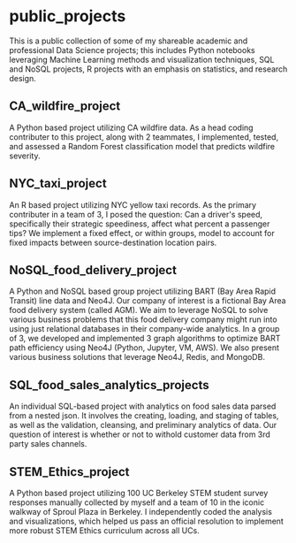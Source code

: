 # public_projects
This is a public collection of some of my shareable academic and professional Data Science projects; this includes Python notebooks leveraging Machine Learning methods and visualization techniques, SQL and NoSQL projects, R projects with an emphasis on statistics, and research design. 

## CA_wildfire_project
A Python based project utilizing CA wildfire data. As a head coding contributer to this project, along with 2 teammates, I implemented, tested, and assessed a Random Forest classification model that predicts wildfire severity.

## NYC_taxi_project
An R based project utilizing NYC yellow taxi records. As the primary contributer in a team of 3, I posed the question: Can a driver's speed, specifically their strategic speediness, affect what percent a passenger tips? We implement a fixed effect, or within groups, model to account for fixed impacts between source-destination location pairs.

## NoSQL_food_delivery_project
A Python and NoSQL based group project utilizing BART (Bay Area Rapid Transit) line data and Neo4J. Our company of interest is a fictional Bay Area food delivery system (called AGM). We aim to leverage NoSQL to solve various business problems that this food delivery company might run into using just relational databases in their company-wide analytics. In a group of 3, we developed and implemented 3 graph algorithms to optimize BART path efficiency using Neo4J (Python, Jupyter, VM, AWS). We also present various business solutions that leverage Neo4J, Redis, and MongoDB.

## SQL_food_sales_analytics_projects
An individual SQL-based project with analytics on food sales data parsed from a nested json. It involves the creating, loading, and staging of tables, as well as the validation, cleansing, and preliminary analytics of data. Our question of interest is whether or not to withold customer data from 3rd party sales channels.

## STEM_Ethics_project
A Python based project utilizing 100 UC Berkeley STEM student survey responses manually collected by myself and a team of 10 in the iconic walkway of Sproul Plaza in Berkeley. I independently coded the analysis and visualizations, which helped us pass an official resolution to implement more robust STEM Ethics curriculum across all UCs.